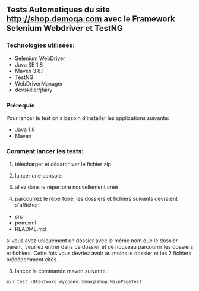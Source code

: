 ## Tests Automatiques du site http://shop.demoqa.com avec le Framework Selenium Webdriver et TestNG


### Technologies utilisées:

* Selenium WebDriver
* Java SE 1.8
* Maven 3.8.1
* TestNG
* WebDriverManager
* devskiller/jfairy

### Prérequis

Pour lancer le test on a besoin d'installer les applications suivante:

* Java 1.8
* Maven


### Comment lancer les tests:

1. télécharger et désarchiver le fichier zip

2. lancer une console

2. allez dans le répertoire nouvellement créé

3. parcourrez le repertoire, les dossiers et fichiers suivants devraient s'afficher:

* src
* pom.xml
* README.md

si vous avez uniquement un dossier avec le même nom que le dossier parent, 
veuillez entrer dans ce dossier et de nouveau parcourrir les dossiers et fichiers.
Cette fois vous devriez avoir au moins le dossier et les 2 fichiers précédemment cités.

3. lancez la commande maven suivante :

```
mvn test -Dtest=org.mycodev.demoqashop.MainPageTest
```

